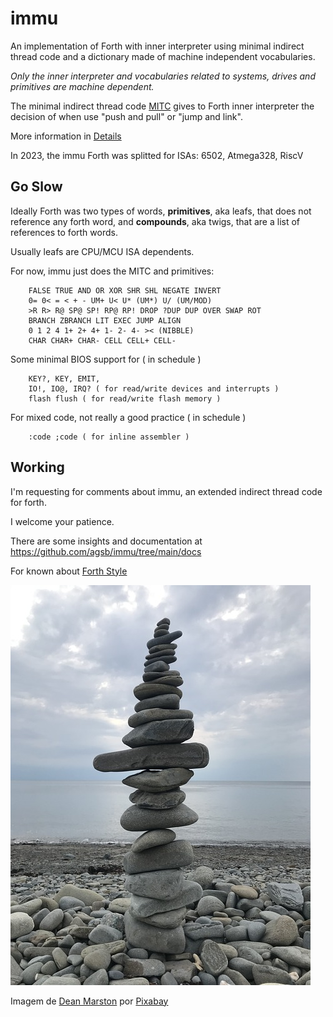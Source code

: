 # immu

An implementation of Forth with inner interpreter using minimal indirect thread code and a dictionary made of machine independent vocabularies. 
  
_Only the inner interpreter and vocabularies related to systems, drives and primitives are machine dependent._

The minimal indirect thread code [MITC](https://github.com/agsb/f2u/blob/main/small%20MITC%20Forth%20en.pdf) gives to Forth inner interpreter the decision of when use "push and pull" or "jump and link".

More information in [Details](https://github.com/agsb/immu/blob/main/Details.md)

In 2023, the immu Forth was splitted for ISAs: 6502, Atmega328, RiscV

## Go Slow

Ideally Forth was two types of words, **primitives**, aka leafs, that does not reference any forth word, and **compounds**, aka twigs, that are a list of references to forth words. 

Usually leafs are CPU/MCU ISA dependents.

For now, immu just does the MITC and primitives: 

        FALSE TRUE AND OR XOR SHR SHL NEGATE INVERT
        0= 0< = < + - UM+ U< U* (UM*) U/ (UM/MOD)
        >R R> R@ SP@ SP! RP@ RP! DROP ?DUP DUP OVER SWAP ROT 
        BRANCH ZBRANCH LIT EXEC JUMP ALIGN 
        0 1 2 4 1+ 2+ 4+ 1- 2- 4- >< (NIBBLE)
        CHAR CHAR+ CHAR- CELL CELL+ CELL-

Some minimal BIOS support for ( in schedule )
      
        KEY?, KEY, EMIT, 
        IO!, IO@, IRQ? ( for read/write devices and interrupts )  
        flash flush ( for read/write flash memory )

For mixed code, not really a good practice ( in schedule ) 

        :code ;code ( for inline assembler )
        
## Working

I'm requesting for comments about immu, an extended indirect thread code for forth. 

I welcome your patience.

There are some insights and documentation at
      https://github.com/agsb/immu/tree/main/docs 
      
For known about [Forth Style](http://www.forth.org/forth_style.html)

![image](https://github.com/agsb/immu/blob/main/beach-g681c55cdd_640.jpg)

Imagem de <a href="https://pixabay.com/pt/users/deanmarston-10862868/?utm_source=link-attribution&amp;utm_medium=referral&amp;utm_campaign=image&amp;utm_content=4388135">Dean Marston</a> por <a href="https://pixabay.com/pt/?utm_source=link-attribution&amp;utm_medium=referral&amp;utm_campaign=image&amp;utm_content=4388135">Pixabay</a>
